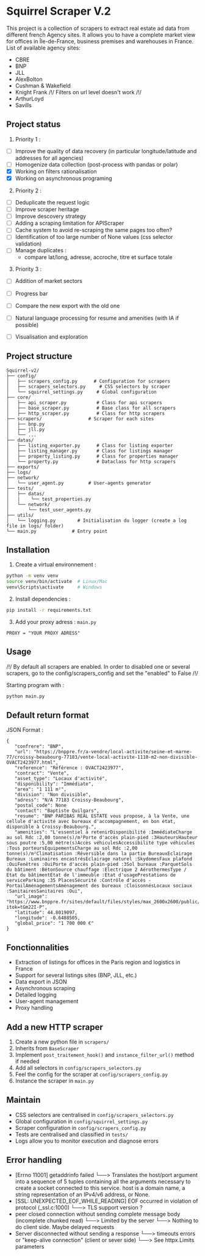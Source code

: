 # Squirrel Scraper V.2

This project is a collection of scrapers to extract real estate ad data from different french Agency sites.
It allows you to have a complete market view for offices in Île-de-France, business premises and warehouses in France.
List of available agency sites:

- CBRE
- BNP
- JLL 
- AlexBolton
- Cushman & Wakefield
- Knight Frank /!/ Filters on url level doesn't work /!/
- ArthurLoyd
- Savills

## Project status

1. Priority 1 :

- [ ] Improve the quality of data recovery (in particular longitude/latitude and addresses for all agencies)
- [ ] Homogenize data collection (post-process with pandas or polar)
- [x] Working on filters rationalisation
- [x] Working on asynchronous programing

2. Priority 2 :
- [ ] Deduplicate the request logic
- [ ] Improve scraper heritage
- [ ] Improve descovery strategy
- [ ] Adding a scraping limitation for APIScraper
- [ ] Cache system to avoid re-scraping the same pages too often?
- [ ] Identification of too large number of None values (css selector validation)
- [ ] Manage duplicates :
   - compare lat/long, adresse, accroche, titre et surface totale

3. Priority 3 :
- [ ] Addition of market sectors
- [ ] Progress bar
- [ ] Compare the new export with the old one
- [ ] Natural language processing for resume and amenities (with IA if possible)
- [ ] Visualisation and exploration



## Project structure

```
Squirrel-v2/
├── config/
│   ├── scrapers_config.py      # Configuration for scrapers
│   ├── scrapers_selectors.py     # CSS selectors by scraper
│   └── squirrel_settings.py     # Global configuration
├── core/
│   ├── api_scraper.py           # Class for api scrapers
│   ├── base_scraper.py          # Base class for all scrapers
│   ├── http_scraper.py          # Class for http scrapers
├── scrapers/                 # Scraper for each sites
│   ├── bnp.py
│   ├── jll.py
│   └── ...
├── datas/
│   ├── listing_exporter.py      # Class for listing exporter
│   ├── listing_manager.py       # Class for listings manager
│   ├── property_listing.py      # Class for properties manager
│   └── property.py              # Dataclass for http scrapers
├── exports/
├── logs/
├── network/
│   └── user_agent.py         # User-agents generator
├── tests/
│   ├── datas/
│   |    └── test_properties.py
│   └── network/
│       └── test_user_agents.py
├── utils/
│   └── logging.py        # Initialisation du logger (create a log file in logs/ folder)
└── main.py             # Entry point
```

## Installation

1. Create a virtual environnement :
```bash
python -m venv venv
source venv/bin/activate  # Linux/Mac
venv\Scripts\activate     # Windows
```

2. Install dependencies :
```bash
pip install -r requirements.txt
```

3. Add your proxy adress :
`main.py`
```
PROXY = "YOUR PROXY ADRESS"
```

## Usage

/!/ By default all scrapers are enabled. In order to disabled one or several scrapers, go to the config/scrapers_config and set the "enabled" to False /!/

Starting program with :
```bash
python main.py
```

## Default return format

JSON Format :
```
{
   "confrere": "BNP",
   "url": "https://bnppre.fr/a-vendre/local-activite/seine-et-marne-77/croissy-beaubourg-77183/vente-local-activite-1110-m2-non-divisible-OVACT2423977.html",
   "reference": "Référence : OVACT2423977",
   "contract": "Vente",
   "asset_type": "Locaux d'activité",
   "disponibility": "Immédiate",
   "area": "1 111 m²",
   "division": "Non divisible",
   "adress": "N/A 77183 Croissy-Beaubourg",
   "postal_code": None
   "contact": "Baptiste Quilgars",
   "resume": "BNP PARIBAS REAL ESTATE vous propose, à la Vente, une cellule d'activité avec bureaux d'accompagnement, en bon état, disponible à Croissy-Beaubourg.",
   "amenities": "L'essentiel à retenirDisponibilité :ImmédiateCharge au sol Rdc :2,00 tonne(s)/m²Porte d'accès plain-pied :3HauteursHauteur sous poutre :5,00 mètre(s)Accès véhiculesAccessibilité type véhicules :Tous porteursEquipementsCharge au sol Rdc :2,00 tonne(s)/m²Climatisation :Réversible dans la partie BureauxEclairage Bureaux :Luminaires encastrésEclairage naturel :SkydomesFaux plafond :OuiFenêtres :OuiPorte d'accès plain-pied :3Sol bureaux :ParquetSols du bâtiment :BétonSource chauffage :Electrique 2 AérothermesType / Etat du bâtimentEtat de l'immeuble :Etat d'usagePrestations de serviceParking :35 PlacesSécurité :Contrôle d'accès - PortailAménagementsAménagement des bureaux :CloisonnésLocaux sociaux :SanitairesSanitaires :Oui",
   "url_image": "https://www.bnppre.fr/sites/default/files/styles/max_2600x2600/public/offers/34/34fcc0a002c3245f1c2cd2c393d1e2b89a1e5582.jpg.webp?itok=tGm22I-P",
   "latitude": 44.8019097,
   "longitude": -0.6488505,
   "global_price": "1 700 000 €"
}
```

## Fonctionnalities

- Extraction of listings for offices in the Paris region and logistics in France
- Support for several listings sites (BNP, JLL, etc.)
- Data export in JSON
- Asynchronous scraping
- Detailed logging
- User-agent management
- Proxy handling

## Add a new HTTP scraper

1. Create a new python file in `scrapers/`
2. Inherits from `BaseScraper`
3. Implement `post_traitement_hook()` and `instance_filter_url()` method if needed
4. Add all selectors in `config/scrapers_selectors.py`
5. Feel the config for the scraper at `config/scrapers_config.py`
6. Instance the scraper in `main.py`

## Maintain

- CSS selectors are centralised in `config/scrapers_selectors.py`
- Global configuration in `config/squirrel_settings.py`
- Scraper configuration in `config/scrapers_config.py`
- Tests are centralised and classified in `tests/`
- Logs allow you to monitor execution and diagnose errors

## Error handling

- [Errno 11001] getaddrinfo failed
└──> Translates the host/port argument into a sequence of 5 tuples containing all the arguments necessary to create a socket connected to this service. host is a domain name, a string representation of an IPv4/v6 address, or None.
- [SSL: UNEXPECTED_EOF_WHILE_READING] EOF occurred in violation of protocol (_ssl.c:1000)
└──> TLS support version ?
- peer closed connection without sending complete message body (incomplete chunked read)
└──> Limited by the server
   └──> Nothing to do client side. Maybe delayed requests
- Server disconnected without sending a response
└──> timeouts errors or "keep-alive connection" (client or sever side)
   └──> See httpx.Limits parameters

